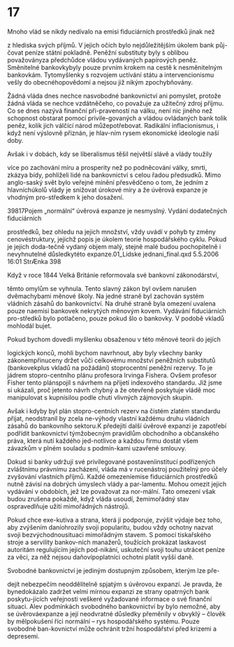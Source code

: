 # 17

Mnoho vlád se nikdy nedívalo na emisi fiduciárních prostředků jinak než

z hlediska svých příjmů. V jejich očích bylo nejdůležitějším úkolem bank půj-čovat peníze státní pokladně. Peněžní substituty byly s oblibou považoványza předchůdce vládou vydávaných papírových peněz. Směnitelné bankovkybyly pouze prvním krokem na cestě k nesměnitelným bankovkám. Tytomyšlenky s rozvojem uctívání státu a intervencionismu vešly do obecnéhopovědomí a nejsou již nikým zpochybňovány.

Žádná vláda dnes nechce nasvobodné bankovnictví ani pomyslet, protože žádná vláda se nechce vzdátněčeho, co považuje za užitečný zdroj příjmu. Co se dnes nazývá finanční při-praveností na válku, není nic jiného než schopnost obstarat pomocí privile-govaných a vládou ovládaných bank tolik peněz, kolik jich válčící národ můžepotřebovat. Radikální inflacionismus, i když není výslovně přiznán, je hlav-ním rysem ekonomické ideologie naší doby.

Avšak i v dobách, kdy se liberalismus těšil největší slávě a vlády toužily

více po zachování míru a prosperity než po podněcování války, smrti, zkázya bídy, pohlíželi lidé na bankovnictví s celou řadou předsudků. Mimo anglo-saský svět bylo veřejné mínění přesvědčeno o tom, že jedním z hlavníchúkolů vlády je snižovat úrokové míry a že úvěrová expanze je vhodným pro-středkem k jeho dosažení.

39817Pojem „normální“ úvěrová expanze je nesmyslný. Vydání dodatečných fiduciárních

prostředků, bez ohledu na jejich množství, vždy uvádí v pohyb ty změny cenovéstruktury, jejichž popis je úkolem teorie hospodářského cyklu. Pokud je jejich doda-tečně vydaný objem malý, stejně malé budou pochopitelně i nevyhnutelné důsledkytéto expanze.01_Lidske jednani_final.qxd 5.5.2006 16:01 StrÆnka 398

Když v roce 1844 Velká Británie reformovala své bankovní zákonodárství,

těmto omylům se vyhnula. Tento slavný zákon byl ovšem narušen dvěmachybami měnové školy. Na jedné straně byl zachován systém vládních zásahů do bankovnictví. Na druhé straně byla omezení uvalena pouze naemisi bankovek nekrytých měnovým kovem. Vydávání fiduciárních pro-středků bylo potlačeno, pouze pokud šlo o bankovky. V podobě vkladů mohlodál bujet.

Pokud bychom dovedli myšlenku obsaženou v této měnové teorii do jejích

logických konců, mohli bychom navrhnout, aby byly všechny banky zákonempřinuceny držet vůči celkovému množství peněžních substitutů (bankovekplus vkladů na požádání) stoprocentní peněžní rezervy. To je jádrem stopro-centního plánu profesora Irvinga Fishera. Ovšem profesor Fisher tento plánspojil s návrhem na přijetí indexového standardu. Již jsme si ukázali, proč jetento návrh chybný a že otevřeně poskytuje vládě moc manipulovat s kupnísilou podle chuti vlivných zájmových skupin.

Avšak i kdyby byl plán stopro-centních rezerv na čistém zlatém standardu přijat, neodstranil by zcela ne-výhody vlastní každému druhu vládních zásahů do bankovního sektoru.K předejití další úvěrové expanzi je zapotřebí podřídit bankovnictví týmžobecným pravidlům obchodního a občanského práva, která nutí každého jed-notlivce a každou firmu dostát všem závazkům v plném souladu s podmín-kami uzavřené smlouvy.

Dokud si banky udržují své privilegované postaveníinstitucí podřízených zvláštnímu právnímu zacházení, vláda má v rucenástroj použitelný pro účely zvyšování vlastních příjmů. Každé omezeníemise fiduciárních prostředků nutně závisí na dobrých úmyslech vlády a par-lamentu. Mohou omezit jejich vydávání v obdobích, jež lze považovat za nor-mální. Tato omezení však budou zrušena pokaždé, když vláda usoudí, žemimořádný stav ospravedlňuje užití mimořádných nástrojů.

Pokud chce exe-kutiva a strana, která ji podporuje, zvýšit výdaje bez toho, aby zvýšením daníohrozily svoji popularitu, budou vždy ochotny nazvat svoji bezvýchodnousituaci mimořádným stavem. S pomocí tiskařského stroje a servility bankov-ních manažerů, toužících prokázat laskavost autoritám regulujícím jejich pod-nikání, uskuteční svoji touhu utrácet peníze za věci, za něž nejsou daňovípoplatníci ochotni platit vyšší daně.

Svobodné bankovnictví je jediným dostupným způsobem, kterým lze pře-

dejít nebezpečím neoddělitelně spjatým s úvěrovou expanzí. Je pravda, že bynedokázalo zadržet velmi mírnou expanzi ze strany opatrných bank poskytu-jících veřejnosti veškeré vyžadované informace o své finanční situaci. Alev podmínkách svobodného bankovnictví by bylo nemožné, aby se úvěrováexpanze a její neodvratné důsledky přeměnily v obvyklý – člověk by mělpokušení říci normální – rys hospodářského systému. Pouze svobodné ban-kovnictví může ochránit tržní hospodářství před krizemi a depresemi.
